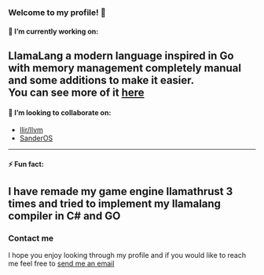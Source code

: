 ### Welcome to my profile! 👋

#### 🔭 I’m currently working on:
LlamaLang a modern language inspired in Go with memory management completely manual and some additions to make it easier.  
You can see more of it [here](https://github.com/LlamaTechnologies/LlamaLang)
---
#### 👯 I’m looking to collaborate on:
- [llir/llvm](https://github.com/llir/llvm)
- [SanderOS](https://github.com/AdeRegt/SanderOSUSB)
---
#### ⚡ Fun fact:
I have remade my game engine llamathrust 3 times and tried to implement my llamalang compiler in C# and GO
---
### Contact me
I hope you enjoy looking through my profile and if you would like to reach me feel free to [send me an email](pnarvaja.21@gmail.com)
